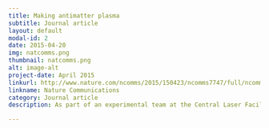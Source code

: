 ```yaml
---
title: Making antimatter plasma
subtitle: Journal article
layout: default
modal-id: 2
date: 2015-04-20
img: natcomms.png
thumbnail: natcomms.png
alt: image-alt
project-date: April 2015
linkurl: http://www.nature.com/ncomms/2015/150423/ncomms7747/full/ncomms7747.html
linkname: Nature Communications
category: Journal article
description: As part of an experimental team at the Central Laser Facility in the UK, we used an intense laser pulse to generate a high-current electron beam. This beam interacted with a solid chunk of metal to produce positrons. The resulting antimatter-matter plasma is the densest ever produced in a laboratory, and is an excellent testbed for extreme astrophysical phenomena.

---
```

